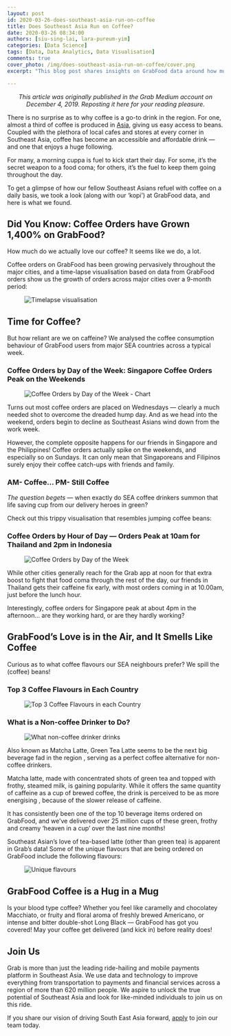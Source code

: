 ```yaml
---
layout: post
id: 2020-03-26-does-southeast-asia-run-on-coffee
title: Does Southeast Asia Run on Coffee?
date: 2020-03-26 08:34:00
authors: [siu-sing-lai, lara-pureum-yim]
categories: [Data Science]
tags: [Data, Data Analytics, Data Visualisation]
comments: true
cover_photo: /img/does-southeast-asia-run-on-coffee/cover.png
excerpt: "This blog post shares insights on GrabFood data around how much our fellow Southeast Asians love coffee."

---
```


<p align="center"><i>This article was originally published in the Grab Medium account on December 4, 2019. Reposting it here for your reading pleasure.</i></p>

There is no surprise as to why coffee is a go-to drink in the region. For one, almost a third of coffee is produced in [Asia](https://utzcertified.org/en/aboututzcertified/136-general-stories-coffee/asia8/2155-coffee-asia), giving us easy access to beans. Coupled with the plethora of local cafes and stores at every corner in Southeast Asia, coffee has become an accessible and affordable drink — and one that enjoys a huge following.

For many, a morning cuppa is fuel to kick start their day. For some, it’s the secret weapon to a food coma; for others, it’s the fuel to keep them going throughout the day.

To get a glimpse of how our fellow Southeast Asians refuel with coffee on a daily basis, we took a look (along with our ‘kopi’) at GrabFood data, and here is what we found.

## Did You Know: Coffee Orders have Grown 1,400% on GrabFood?

How much do we actually love our coffee? It seems like we do, a lot.

Coffee orders on GrabFood has been growing pervasively throughout the major cities, and a time-lapse visualisation based on data from GrabFood orders show us the growth of orders across major cities over a 9-month period:

<div class="post-image-section"><figure>
  <img src="/img/does-southeast-asia-run-on-coffee/image1.gif" alt="Timelapse visualisation">
</figure></div>

## Time for Coffee?

But how reliant are we on caffeine? We analysed the coffee consumption behaviour of GrabFood users from major SEA countries across a typical week.

### Coffee Orders by Day of the Week: Singapore Coffee Orders Peak on the Weekends

<div class="post-image-section"><figure>
  <img src="/img/does-southeast-asia-run-on-coffee/image2.png" alt="Coffee Orders by Day of the Week - Chart">
</figure></div>


Turns out most coffee orders are placed on Wednesdays — clearly a much needed shot to overcome the dreaded hump day. And as we head into the weekend, orders begin to decline as Southeast Asians wind down from the work week.

However, the complete opposite happens for our friends in Singapore and the Philippines! Coffee orders actually spike on the weekends, and especially so on Sundays. It can only mean that Singaporeans and Filipinos surely enjoy their coffee catch-ups with friends and family.

### AM- Coffee… PM- Still Coffee

*The question begets* — when exactly do SEA coffee drinkers summon that life saving cup from our delivery heroes in green?

Check out this trippy visualisation that resembles jumping coffee beans:

### Coffee Orders by Hour of Day — Orders Peak at 10am for Thailand and 2pm in Indonesia

<div class="post-image-section"><figure>
  <img src="/img/does-southeast-asia-run-on-coffee/image3.gif" alt="Coffee Orders by Day of the Week">
</figure></div>

While other cities generally reach for the Grab app at noon for that extra boost to fight that food coma through the rest of the day, our friends in Thailand gets their caffeine fix early, with most orders coming in at 10.00am, just before the lunch hour.

Interestingly, coffee orders for Singapore peak at about 4pm in the afternoon… are they working hard, or are they hardly working?

## GrabFood’s Love is in the Air, and It Smells Like Coffee

Curious as to what coffee flavours our SEA neighbours prefer? We spill the (coffee) beans!

### Top 3 Coffee Flavours in Each Country

<div class="post-image-section"><figure>
  <img src="/img/does-southeast-asia-run-on-coffee/image4.png" alt="Top 3 Coffee Flavours in each Country">
</figure></div>

### What is a Non-coffee Drinker to Do?

<div class="post-image-section"><figure>
  <img src="/img/does-southeast-asia-run-on-coffee/image5.png" alt="What non-coffee drinker drinks">
</figure></div>

Also known as Matcha Latte, Green Tea Latte seems to be the next big beverage fad in the region , serving as a perfect coffee alternative for non-coffee drinkers.

Matcha latte, made with concentrated shots of green tea and topped with frothy, steamed milk, is gaining popularity. While it offers the same quantity of caffeine as a cup of brewed coffee, the drink is perceived to be as more energising , because of the slower release of caffeine.

It has consistently been one of the top 10 beverage items ordered on GrabFood, and we’ve delivered over 25 million cups of these green, frothy and creamy ‘heaven in a cup’ over the last nine months!

Southeast Asian’s love of tea-based latte (other than green tea) is apparent in Grab’s data! Some of the unique flavours that are being ordered on GrabFood include the following flavours:

<div class="post-image-section"><figure>
  <img src="/img/does-southeast-asia-run-on-coffee/image6.png" alt="Unique flavours">
</figure></div>

## GrabFood Coffee is a Hug in a Mug

Is your blood type coffee? Whether you feel like caramelly and chocolatey Macchiato, or fruity and floral aroma of freshly brewed Americano, or intense and bitter double-shot Long Black — GrabFood has got you covered! May your coffee get delivered (and kick in) before reality does!

## Join Us
Grab is more than just the leading ride-hailing and mobile payments platform in Southeast Asia. We use data and technology to improve everything from transportation to payments and financial services across a region of more than 620 million people. We aspire to unlock the true potential of Southeast Asia and look for like-minded individuals to join us on this ride.

If you share our vision of driving South East Asia forward, [apply](https://grab.careers/jobs/) to join our team today.
